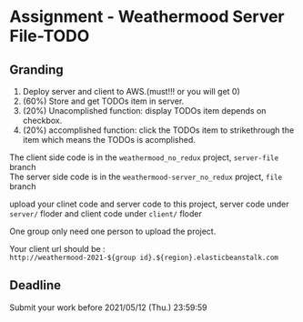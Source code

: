# Assignment - Weathermood Server File-TODO

## Granding

1. Deploy server and client to AWS.(must!!! or you will get 0)
2. (60%) Store and get TODOs item in server.
3. (20%) Unacomplished function: display TODOs item depends on checkbox.
4. (20%) accomplished function: click the TODOs item to strikethrough the item which means the TODOs is acomplished. <br />

The client side code is in the `weathermood_no_redux` project, `server-file` branch <br />
The server side code is in the `weathermood-server_no_redux` project, `file` branch<br />

upload your clinet code and server code to this project, server code under `server/` floder and client code under `client/` floder<br />

One group only need one person to upload the project.

Your client url should be : <br />
`http://weathermood-2021-${group id}.${region}.elasticbeanstalk.com` <br />

## Deadline

Submit your work before 2021/05/12 (Thu.) 23:59:59
